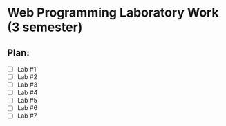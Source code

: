 # Web Programming Laboratory Work (3 semester)

## Plan:
- [ ] Lab #1
- [ ] Lab #2  
- [ ] Lab #3
- [ ] Lab #4
- [ ] Lab #5
- [ ] Lab #6
- [ ] Lab #7